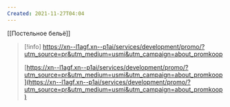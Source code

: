 ```yaml
---
Created: 2021-11-27T04:04
---
```

[[Постельное бельё]]

> [!info] https://xn--l1agf.xn--p1ai/services/development/promo/?utm_source=pr&utm_medium=usmi&utm_campaign=about_promkoop  
>  
> [https://xn--l1agf.xn--p1ai/services/development/promo/?utm_source=pr&utm_medium=usmi&utm_campaign=about_promkoop](https://xn--l1agf.xn--p1ai/services/development/promo/?utm_source=pr&utm_medium=usmi&utm_campaign=about_promkoop)